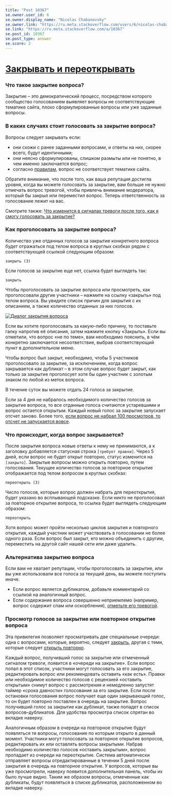 ```yaml
---
title: "Post 10367"
se.owner.user_id: 6
se.owner.display_name: "Nicolas Chabanovsky"
se.owner.link: "https://ru.meta.stackoverflow.com/users/6/nicolas-chabanovsky"
se.link: "https://ru.meta.stackoverflow.com/a/10367"
se.post_id: 10367
se.post_type: answer
se.score: 2
---
```

<h1><a href="https://ru.stackoverflow.com/help/privileges/close-questions">Закрывать и переоткрывать</a></h1>

<h3>Что такое закрытие вопроса?</h3>

<p>Закрытие – это демократический процесс, посредством которого сообщество голосованием выявляет вопросы не соответствующие тематике сайта, плохо сформулированные вопросы или уже заданные вопросы.</p>

<h3>В каких случаях стоит голосовать за закрытие вопроса?</h3>

<p>Вопросы следует закрывать если:  </p>

<ul>
<li>они схожи с ранее заданными вопросами, и ответы на них, скорее всего, будут идентичными;  </li>
<li>они неясно сформулированы, слишком размыты или не понятно, в чем именно заключается вопрос;  </li>
<li>согласно <a href="/help/on-topic">правилам</a>, вопрос не соответствует тематике сайта.  </li>
</ul>

<p>Обратите внимание, что после того, как ваша репутация достигла уровня, когда вы можете голосовать за закрытие, вам больше не нужно отмечать вопрос тревогой, чтобы привлечь внимание модератора, который бы закрыл или переместил вопрос. Теперь ответственность за голосование лежит на вас. </p>

<p>Смотрите также: <a href="http://meta.superuser.com/questions/3154/how-should-my-flagging-change-when-i-gain-the-ability-to-vote-to-close">Что изменится в сигналах тревоги после того, как я смогу голосовать за закрытие?</a>  </p>

<h3>Как проголосовать за закрытие вопроса?</h3>

<p>Количество уже отданных голосов за закрытие конкретного вопроса будет отражаться под телом вопроса в круглых скобках рядом с соответствующей ссылкой следующим образом:  </p>

<pre><code>закрыть (3) 
</code></pre>

<p>Если голосов за закрытие еще нет, ссылка будет выглядеть так: </p>

<pre><code>закрыть
</code></pre>

<p>Чтобы проголосовать за закрытие вопроса или просмотреть, как проголосовали другие участники – нажмите на ссылку «закрыть» под телом вопроса. Вы увидите список причин для закрытия с их описанием, а также количество отданных за них голосов.</p>

<p><a href="https://i.stack.imgur.com/diLub.png" rel="nofollow noreferrer"><img src="https://i.stack.imgur.com/diLub.png" alt="Диалог закрытия вопроса"></a></p>

<p>Если вы хотите проголосовать за какую–либо причину, то поставьте галку напротив её описания, затем нажмите кнопку «Закрыть». Если вы отметили, что вопрос «не по теме», вам необходимо пояснить, в чём конкретно заключается несоответствие, выбрав соответствующий пункт в дополнительном меню.</p>

<p>Чтобы вопрос был закрыт, необходимо, чтобы 5 участников проголосовало за закрытие, за исключением, когда вопрос закрывается как дубликат – в этом случае вопрос будет закрыт, как только за закрытие проголосует хотя бы один участник с золотым знаком по любой из меток вопроса.</p>

<p>В течение суток вы можете отдать 24 голоса за закрытие. </p>

<p>Если за 4 дня не набралось необходимого количество голосов за закрытие вопроса, то все отданные голоса считаются устаревшими и вопрос остается открытым. Каждый новый голос за закрытие запускает отсчет заново. Более того, <a href="http://meta.stackexchange.com/questions/56614/what-happened-here-voted-to-close-4-days-ago-but-no-close-votes-today/97594#97594">если вопрос не набрал 100 просмотров, то отсчет не запускается вовсе</a>.</p>

<h3>Что происходит, когда вопрос закрывается?</h3>

<p>После закрытия вопроса новые ответы к нему не принимаются, а к заголовку добавляется статусная строка <code>[требует правки]</code>. Через 5 дней, если вопрос не будет открыт повторно, статус изменится на <code>[закрыто]</code>. Закрытые вопросы можно открыть повторно, путем голосования. Текущее количество голосов за повторное открытие отображается под телом вопросом в круглых скобках:</p>

<pre><code>переоткрыть (3)
</code></pre>

<p>Число голосов, которые вопрос должен набрать для переоткрытия, будет указано во всплывающей подсказке. Если никто не проголосовал за повторное открытие вопроса, то ссылка будет выглядеть следующим образом:  </p>

<pre><code>переоткрыть  
</code></pre>

<p>Хотя вопрос может пройти несколько циклов закрытия и повторного открытия, каждый участник может участвовать в голосовании не более одного раза. Если вопрос был закрыт, его можно объединить с другим, переместить на другой сайт нашей сети или даже удалить.  </p>

<h3>Альтернатива закрытию вопроса</h3>

<p>Если вам не хватает репутации, чтобы проголосовать за закрытие, или вы уже использовали все голоса за текущий день, вы можете поступить иначе.</p>

<ul>
<li>Если вопрос является дубликатом, добавьте комментарий со ссылкой на аналогичный вопрос.  </li>
<li>Если содержание вопроса совершенно неприемлемо (например, вопрос содержит спам или оскорбления), <a href="/help/privileges/flag-posts">отметьте его тревогой</a>.  </li>
</ul>

<h3>Просмотр голосов за закрытие или повторное открытие вопроса</h3>

<p>Эта привилегия позволяет просматривать две специальные очереди: одна с вопросами, которые, вероятно, следует <a href="/review/close">закрыть</a>, другая с теми, которые следует <a href="/review/reopen">открыть повторно</a>. </p>

<p>Каждый вопрос, получивший голос за закрытие или отмеченный сигналом тревоги, появится в «очереди на закрытие». Если вопрос попал в этот список, участники могут голосовать за его закрытие, редактировать вопрос или рекомендовать оставить «как есть». Правки или необходимое количество голосов с рецензией «оставить открытым» снимут вопрос с рассмотрения и немедленно запустят таймер «срока давности» голосования за его закрытие. Если после остановки голосования вопрос получает еще один закрывающий голос, то он будет повторно поставлен в очередь на закрытие. Вопрос получивший голос за закрытие как дубликат, также попадет в список вопросов–дубликатов. Для удобства просмотра список спрятан во вкладке наверху.</p>

<p>Аналогичным образом в очереди на повторное открытие будут появляться те вопросы, голосование по которым открыто в данный момент. Участники могут голосовать за повторное открытие вопросов, редактировать их или оставлять вопросы закрытыми. Набрав необходимо количество голосов «оставить закрытым», вопрос пропадает из очереди на переоткрытие. Система автоматически отправляет вопросы отредактированные в течении 5 дней после закрытия в очередь на повторное открытие. У вопросов, которые вы уже просмотрели, наверху появится дополнительная панель, чтобы их было лучше видно. Таким же образом вопросы, отмеченные как дубликаты, будут появляться в списке дубликатов, расположенном во вкладке наверху.</p>
